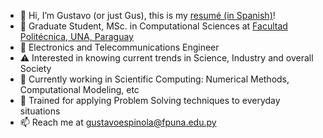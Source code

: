 - 👋 Hi, I’m Gustavo (or just Gus), this is my [resumé (in Spanish)](https://cvpy.conacyt.gov.py/publicar/cv?id=f4380e6de3029c967030577e0b2da912)!
- 📖 Graduate Student, MSc. in Computational Sciences at [Facultad Politécnica, UNA, Paraguay](https://www.pol.una.py/postgrado/maestrias-y-especializaciones/maestria-en-ciencias-de-la-computacion/)
- 👀 Electronics and Telecommunications Engineer
- ⚠️ Interested in knowing current trends in Science, Industry and overall Society
- 🧠 Currently working in Scientific Computing: Numerical Methods, Computational Modeling, etc
- 🌱 Trained for applying Problem Solving techniques to everyday situations
- 📫 Reach me at gustavoespinola@fpuna.edu.py 
<!--- - 💞️ I’m looking to collaborate on ... --->
<!---
gusespinola/gusespinola is a ✨ special ✨ repository because its `README.md` (this file) appears on your GitHub profile.
You can click the Preview link to take a look at your changes.
--->
